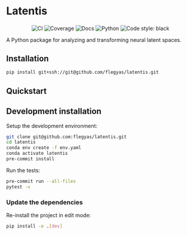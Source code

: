 # Latentis

<p align="center">
    <img align="center" alt="CI" src="https://github.com/Flegyas/latentis/actions/workflows/test_suite.yml/badge.svg?branch=main">
    <img align="center" alt="Coverage" src="https://codecov.io/gh/Flegyas/latentis/graph/badge.svg?token=UQHBAEEUTM"/>
    <img align="center" alt="Docs" src="https://img.shields.io/github/deployments/flegyas/latentis/github-pages?label=docs">
    <img align="center" alt="Python" src="https://img.shields.io/badge/python-3.10-blue.svg">
    <img align="center" alt="Code style: black" src="https://img.shields.io/badge/code%20style-black-000000.svg">
</p>


A Python package for analyzing and transforming neural latent spaces.


## Installation

```bash
pip install git+ssh://git@github.com/flegyas/latentis.git
```


## Quickstart

[comment]: <> (> Fill me!)


## Development installation

Setup the development environment:

```bash
git clone git@github.com:flegyas/latentis.git
cd latentis
conda env create -f env.yaml
conda activate latentis
pre-commit install
```

Run the tests:

```bash
pre-commit run --all-files
pytest -v
```


### Update the dependencies

Re-install the project in edit mode:

```bash
pip install -e .[dev]
```
